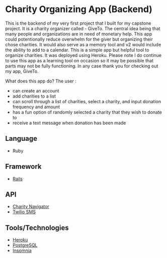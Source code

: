 # Charity Organizing App (Backend)

This is the backend of my very first project that I built for my capstone project. It is a charity organizer called - GiveTo. The central idea being that many people and organizations are in need of monetary help. This app could potentionally reduce overwhelm for the giver but organizing their chose charities. It would also serve as a memory tool and v2 would include the ability to add to a calendar. This is a simple app but helpful tool to organize charities. It was deployed using Heroku. Please note I do continue to use this app as a learning tool on occasion so it may be possible that parts may not be fully functioning. In any case thank you for checking out my app, GiveTo.

What does this app do? The user :

* can create an account
* add charities to a list
* can scroll through a list of charities, select a charity, and input donation frequency and amount
* has a fun option of randomly selected a charity that they wish to donate to
* receive a text message when donation has been made

## Language
* Ruby

## Framework
* [Rails](https://rubyonrails.org/)

## API
* [Charity Navigator](https://charity-navigator.stellate.io/)
* [Twilio SMS](https://www.twilio.com/docs/sms)

## Tools/Technologies
* [Heroku](https://www.heroku.com/home)
* [PostgreSQL](https://www.postgresql.org/)
* [Insomnia](https://insomnia.rest/)



